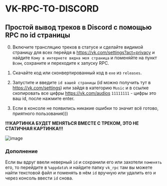 # VK-RPC-TO-DISCORD




## Простой вывод треков в Discord с помощью RPC по id страницы

0. Включите трансляцию треков в статусе и сделайте видимой страницу для всех перейдя в https://vk.com/settings?act=privacy и найдите `Кому в интернете
видна моя страница` и поменяйте на пункт `Всем`, сохраните и переходите к запуску RPC.

1. Скачайте код или сконвертированный код в `exe` из `releases`.
2. Запустите и введите `id вашей страницы` (id можно получить тут в https://vk.com/settings) или зайдя 
в категорию `Music` и в ссылке скопировать все цифры https://vk.com/audios `11111111` - цифры это ваш id, после нажмите enter.
3. Если в консоле не появились никакие ошибки то значит всё готово, приятного пользования)))

**!!!КАРТИНКА БУДЕТ МЕНЯТЬСЯ ВМЕСТЕ С ТРЕКОМ, ЭТО НЕ СТАТИЧНАЯ КАРТИНКА!!!**

![image](https://user-images.githubusercontent.com/110269230/203443720-b02e835f-68f7-4fac-90b8-7fe22d5b4b7b.png)




### Дополнение
Если вы вдруг ввели неверный `id` и сохранили его или захотели `поменять` его, то перейдите в `%appdata%` и найдите папку `vk_rpc` 
там вы можете найти текстовой файл и поменять в нём `id` вручную или удалить его и через консоль ввести `id` снова.

